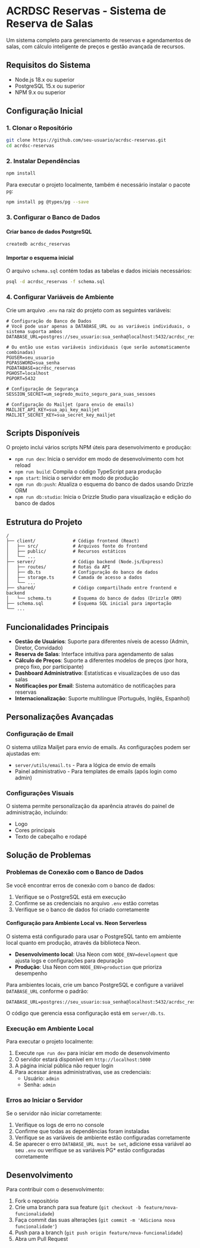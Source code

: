 # ACRDSC Reservas - Sistema de Reserva de Salas

Um sistema completo para gerenciamento de reservas e agendamentos de salas, com cálculo inteligente de preços e gestão avançada de recursos.

## Requisitos do Sistema

- Node.js 18.x ou superior
- PostgreSQL 15.x ou superior
- NPM 9.x ou superior

## Configuração Inicial

### 1. Clonar o Repositório

```bash
git clone https://github.com/seu-usuario/acrdsc-reservas.git
cd acrdsc-reservas
```

### 2. Instalar Dependências

```bash
npm install
```

Para executar o projeto localmente, também é necessário instalar o pacote `pg`:

```bash
npm install pg @types/pg --save
```

### 3. Configurar o Banco de Dados

#### Criar banco de dados PostgreSQL

```bash
createdb acrdsc_reservas
```

#### Importar o esquema inicial

O arquivo `schema.sql` contém todas as tabelas e dados iniciais necessários:

```bash
psql -d acrdsc_reservas -f schema.sql
```

### 4. Configurar Variáveis de Ambiente

Crie um arquivo `.env` na raiz do projeto com as seguintes variáveis:

```env
# Configuração do Banco de Dados
# Você pode usar apenas a DATABASE_URL ou as variáveis individuais, o sistema suporta ambos
DATABASE_URL=postgres://seu_usuario:sua_senha@localhost:5432/acrdsc_reservas

# Ou então use estas variáveis individuais (que serão automaticamente combinadas)
PGUSER=seu_usuario
PGPASSWORD=sua_senha
PGDATABASE=acrdsc_reservas
PGHOST=localhost
PGPORT=5432

# Configuração de Segurança
SESSION_SECRET=um_segredo_muito_seguro_para_suas_sessoes

# Configuração do Mailjet (para envio de emails)
MAILJET_API_KEY=sua_api_key_mailjet
MAILJET_SECRET_KEY=sua_secret_key_mailjet
```

## Scripts Disponíveis

O projeto inclui vários scripts NPM úteis para desenvolvimento e produção:

- `npm run dev`: Inicia o servidor em modo de desenvolvimento com hot reload
- `npm run build`: Compila o código TypeScript para produção
- `npm start`: Inicia o servidor em modo de produção
- `npm run db:push`: Atualiza o esquema do banco de dados usando Drizzle ORM
- `npm run db:studio`: Inicia o Drizzle Studio para visualização e edição do banco de dados

## Estrutura do Projeto

```
/
├── client/              # Código frontend (React)
│   ├── src/             # Arquivos fonte do frontend
│   ├── public/          # Recursos estáticos
│   └── ...
├── server/              # Código backend (Node.js/Express)
│   ├── routes/          # Rotas da API
│   ├── db.ts            # Configuração do banco de dados
│   ├── storage.ts       # Camada de acesso a dados
│   └── ...
├── shared/              # Código compartilhado entre frontend e backend
│   └── schema.ts        # Esquema do banco de dados (Drizzle ORM)
├── schema.sql           # Esquema SQL inicial para importação
└── ...
```

## Funcionalidades Principais

- **Gestão de Usuários**: Suporte para diferentes níveis de acesso (Admin, Diretor, Convidado)
- **Reserva de Salas**: Interface intuitiva para agendamento de salas
- **Cálculo de Preços**: Suporte a diferentes modelos de preços (por hora, preço fixo, por participante)
- **Dashboard Administrativo**: Estatísticas e visualizações de uso das salas
- **Notificações por Email**: Sistema automático de notificações para reservas
- **Internacionalização**: Suporte multilíngue (Português, Inglês, Espanhol)

## Personalizações Avançadas

### Configuração de Email

O sistema utiliza Mailjet para envio de emails. As configurações podem ser ajustadas em:
- `server/utils/email.ts` - Para a lógica de envio de emails
- Painel administrativo - Para templates de emails (após login como admin)

### Configurações Visuais

O sistema permite personalização da aparência através do painel de administração, incluindo:
- Logo
- Cores principais
- Texto de cabeçalho e rodapé

## Solução de Problemas

### Problemas de Conexão com o Banco de Dados

Se você encontrar erros de conexão com o banco de dados:

1. Verifique se o PostgreSQL está em execução
2. Confirme se as credenciais no arquivo `.env` estão corretas
3. Verifique se o banco de dados foi criado corretamente

#### Configuração para Ambiente Local vs. Neon Serverless

O sistema está configurado para usar o PostgreSQL tanto em ambiente local quanto em produção, através da biblioteca Neon.

- **Desenvolvimento local**: Usa Neon com `NODE_ENV=development` que ajusta logs e configurações para depuração
- **Produção**: Usa Neon com `NODE_ENV=production` que prioriza desempenho

Para ambientes locais, crie um banco PostgreSQL e configure a variável `DATABASE_URL` conforme o padrão:
```
DATABASE_URL=postgres://seu_usuario:sua_senha@localhost:5432/acrdsc_reservas
```

O código que gerencia essa configuração está em `server/db.ts`.

### Execução em Ambiente Local

Para executar o projeto localmente:

1. Execute `npm run dev` para iniciar em modo de desenvolvimento
2. O servidor estará disponível em `http://localhost:5000`
3. A página inicial pública não requer login
4. Para acessar áreas administrativas, use as credenciais:
   - Usuário: `admin`
   - Senha: `admin`

### Erros ao Iniciar o Servidor

Se o servidor não iniciar corretamente:

1. Verifique os logs de erro no console
2. Confirme que todas as dependências foram instaladas
3. Verifique se as variáveis de ambiente estão configuradas corretamente
4. Se aparecer o erro `DATABASE_URL must be set`, adicione essa variável ao seu `.env` ou verifique se as variáveis PG* estão configuradas corretamente

## Desenvolvimento

Para contribuir com o desenvolvimento:

1. Fork o repositório
2. Crie uma branch para sua feature (`git checkout -b feature/nova-funcionalidade`)
3. Faça commit das suas alterações (`git commit -m 'Adiciona nova funcionalidade'`)
4. Push para a branch (`git push origin feature/nova-funcionalidade`)
5. Abra um Pull Request